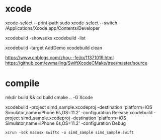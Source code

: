 # xcode
xcode-select --print-path
sudo xcode-select --switch /Applications/Xcode.app/Contents/Developer

xcodebuild -showsdks
xcodebuild -list

xcodebuild -target AddDemo
xcodebuild clean

https://www.cnblogs.com/zhou--fei/p/11371019.html
https://github.com/ewmailing/SwiftXcodeCMake/tree/master/source

# compile
mkdir build && cd build
cmake .. -G Xcode

xcodebuild -project simd_sample.xcodeproj -destination 'platform=iOS Simulator,name=iPhone 6s,OS=11.2' -configuration Release
xcodebuild -project simd_sample.xcodeproj -destination 'platform=iOS Simulator,name=iPhone 6s,OS=11.2' -configuration Debug


```
xcrun -sdk macosx swiftc -o simd_sample simd_sample.swift
```

